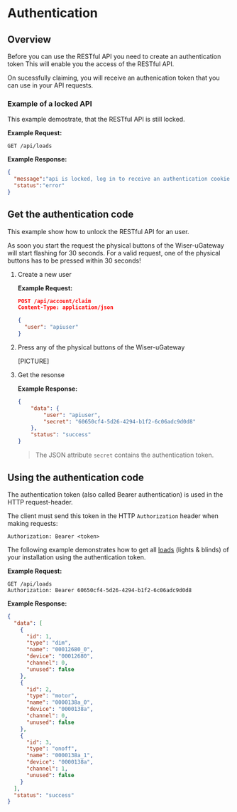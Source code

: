 # Authentication

## Overview

Before you can use the RESTful API you need to create an authentication token
This will enable you the access of the RESTful API.

On sucessfully claiming, you will receive an authenication token that you can use in your API requests.


### Example of a locked API

This example demostrate, that the RESTful API is still locked.

**Example Request:**
```
GET /api/loads
```

**Example Response:**
``` json
{
  "message":"api is locked, log in to receive an authentication cookie OR unlock the device.",
  "status":"error"
}
```


## Get the authentication code

This example show how to unlock the RESTful API for an user.

As soon you start the request the physical buttons of the Wiser-uGateway will start flashing for 30 seconds.
For a valid request, one of the physical buttons has to be pressed within 30 seconds!


1) Create a new user

    **Example Request:**
    ``` json
    POST /api/account/claim
    Content-Type: application/json

    {
      "user": "apiuser"
    }
    ```

2) Press any of the physical buttons of the Wiser-uGateway

    [PICTURE]


3) Get the resonse

    **Example Response:**
    ``` json
    {
        "data": {
            "user": "apiuser",
            "secret": "60650cf4-5d26-4294-b1f2-6c06adc9d0d8"
        },
        "status": "success"
    }
    ```
    > The JSON attribute `secret` contains the authentication token.


## Using the authentication code

The authentication token (also called Bearer authentication) is used in the HTTP request-header.

The client must send this token in the HTTP `Authorization` header when making requests:

    Authorization: Bearer <token>

The following example demonstrates how to get all [loads](./loads.md) (lights & blinds) of your installation using the authentication token.

**Example Request:**
```
GET /api/loads
Authorization: Bearer 60650cf4-5d26-4294-b1f2-6c06adc9d0d8
```

**Example Response:**
``` json
{
  "data": [
    {
      "id": 1,
      "type": "dim",
      "name": "00012680_0",
      "device": "00012680",
      "channel": 0,
      "unused": false
    },
    {
      "id": 2,
      "type": "motor",
      "name": "0000138a_0",
      "device": "0000138a",
      "channel": 0,
      "unused": false
    },
    {
      "id": 3,
      "type": "onoff",
      "name": "0000138a_1",
      "device": "0000138a",
      "channel": 1,
      "unused": false
    }
  ],
  "status": "success"
}